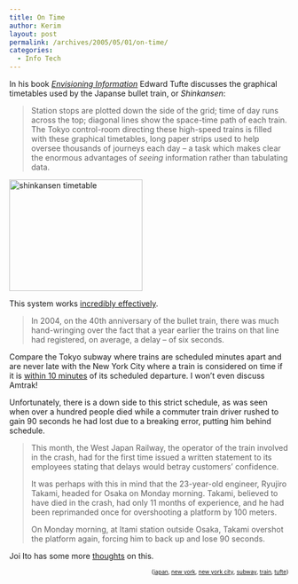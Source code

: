 ```yaml
---
title: On Time
author: Kerim
layout: post
permalink: /archives/2005/05/01/on-time/
categories:
  - Info Tech
---
```

In his book *<a href="http://www.amazon.com/exec/obidos/ASIN/0961392118/shashwaticom-20" onclick="_gaq.push(['_trackEvent', 'outbound-article', 'http://www.amazon.com/exec/obidos/ASIN/0961392118/shashwaticom-20', 'Envisioning Information']);" >Envisioning Information</a>* Edward Tufte discusses the graphical timetables used by the Japanse bullet train, or *Shinkansen*:

> Station stops are plotted down the side of the grid; time of day runs across the top; diagonal lines show the space-time path of each train. The Tokyo control-room directing these high-speed trains is filled with these graphical timetables, long paper strips used to help oversee thousands of journeys each day &#8211; a task which makes clear the enormous advantages of *seeing* information rather than tabulating data.

<a href="http://www.flickr.com/photos/kerim/11809280/" onclick="_gaq.push(['_trackEvent', 'outbound-article', 'http://www.flickr.com/photos/kerim/11809280/', '']);"  title="Photo Sharing"><img src="http://photos10.flickr.com/11809280_07dd9d45c2_m.jpg" width="240" height="201" alt="shinkansen timetable" /></a>

This system works <a href="http://www.iht.com/bin/print_ipub.php?file=/articles/2005/04/27/news/japan.php" onclick="_gaq.push(['_trackEvent', 'outbound-article', 'http://www.iht.com/bin/print_ipub.php?file=/articles/2005/04/27/news/japan.php', 'incredibly effectively']);" >incredibly effectively</a>.

> In 2004, on the 40th anniversary of the bullet train, there was much hand-wringing over the fact that a year earlier the trains on that line had registered, on average, a delay &#8211; of six seconds.

Compare the Tokyo subway where trains are scheduled minutes apart and are never late with the New York City where a train is considered on time if it is <a href="http://www.nytimes.com/2005/04/29/nyregion/29nyc.html?" onclick="_gaq.push(['_trackEvent', 'outbound-article', 'http://www.nytimes.com/2005/04/29/nyregion/29nyc.html?', 'within 10 minutes']);" >within 10 minutes</a> of its scheduled departure. I won&#8217;t even discuss Amtrak!

Unfortunately, there is a down side to this strict schedule, as was seen when over a hundred people died while a commuter train driver rushed to gain 90 seconds he had lost due to a breaking error, putting him behind schedule.

> This month, the West Japan Railway, the operator of the train involved in the crash, had for the first time issued a written statement to its employees stating that delays would betray customers&#8217; confidence.
> 
> It was perhaps with this in mind that the 23-year-old engineer, Ryujiro Takami, headed for Osaka on Monday morning. Takami, believed to have died in the crash, had only 11 months of experience, and he had been reprimanded once for overshooting a platform by 100 meters.
> 
> On Monday morning, at Itami station outside Osaka, Takami overshot the platform again, forcing him to back up and lose 90 seconds.

Joi Ito has some more <a href="http://joi.ito.com/archives/2005/04/28/japanese_punctuality.html" onclick="_gaq.push(['_trackEvent', 'outbound-article', 'http://joi.ito.com/archives/2005/04/28/japanese_punctuality.html', 'thoughts']);" >thoughts</a> on this.<!-- technorati tags start -->

<div style="text-align:right;">
  <span style="font-size:x-small;">{<a href="http://technorati.com/tag/japan" onclick="_gaq.push(['_trackEvent', 'outbound-article', 'http://technorati.com/tag/japan', 'japan']);"  rel="tag">japan</a>, <a href="http://technorati.com/tag/new york" onclick="_gaq.push(['_trackEvent', 'outbound-article', 'http://technorati.com/tag/new york', 'new york']);"  rel="tag">new york</a>, <a href="http://technorati.com/tag/new york city" onclick="_gaq.push(['_trackEvent', 'outbound-article', 'http://technorati.com/tag/new york city', 'new york city']);"  rel="tag">new york city</a>, <a href="http://technorati.com/tag/subway" onclick="_gaq.push(['_trackEvent', 'outbound-article', 'http://technorati.com/tag/subway', 'subway']);"  rel="tag">subway</a>, <a href="http://technorati.com/tag/train" onclick="_gaq.push(['_trackEvent', 'outbound-article', 'http://technorati.com/tag/train', 'train']);"  rel="tag">train</a>, <a href="http://technorati.com/tag/tufte" onclick="_gaq.push(['_trackEvent', 'outbound-article', 'http://technorati.com/tag/tufte', 'tufte']);"  rel="tag">tufte</a>}</span>


<!-- technorati tags end -->

